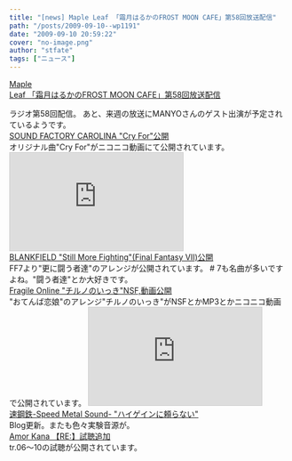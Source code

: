 ```yaml
---
title: "[news] Maple Leaf 「霜月はるかのFROST MOON CAFE」第58回放送配信"
path: "/posts/2009-09-10--wp1191"
date: "2009-09-10 20:59:22"
cover: "no-image.png"
author: "stfate"
tags: ["ニュース"]
---
```


<style type="text/css">
<!--
p {white-space: pre-wrap};
-->
</style>

<a  href="http://www.timerocket.co.jp/fmc/" target="_blank">Maple Leaf 「霜月はるかのFROST MOON CAFE」第58回放送配信</a>
<div >ラジオ第58回配信。
あと、来週の放送にMANYOさんのゲスト出演が予定されているようです。</div>
<a  href="http://carolina.web.infoseek.co.jp/" target="_blank">SOUND FACTORY CAROLINA "Cry For"公開</a>
<div >オリジナル曲"Cry For"がニコニコ動画にて公開されています。
<iframe width="312" height="176" src="http://ext.nicovideo.jp/thumb/nm8184218" scrolling="no" style="border:solid 1px #CCC;" frameborder="0"><a href="http://www.nicovideo.jp/watch/nm8184218">【ニコニコ動画】【巡音ルカ】Cry For【オリジナル】</a></iframe></div>
<a  href="http://blankfield.but.jp/" target="_blank">BLANKFIELD "Still More Fighting"(Final Fantasy Ⅶ)公開</a>
<div >FF7より"更に闘う者達"のアレンジが公開されています。
# 7も名曲が多いですよね。"闘う者達"とか大好きです。</div>
<a  href="http://www.shinsekai.co.uk/fragile/" target="_blank">Fragile Online "チルノのいっき"NSF,動画公開</a>
<div >"おてんば恋娘"のアレンジ"チルノのいっき"がNSFとかMP3とかニコニコ動画で公開されています。
<iframe width="312" height="176" src="http://ext.nicovideo.jp/thumb/nm8183433" scrolling="no" style="border:solid 1px #CCC;" frameborder="0"><a href="http://www.nicovideo.jp/watch/nm8183433">【ニコニコ動画】【ファミコンアレンジ】チルノのいっき【⑨の日記念】</a></iframe></div>
<a  href="http://www.sm-sound.com/" target="_blank">速鋼鉄-Speed Metal Sound- "ハイゲインに頼らない"</a>
<div >Blog更新。またも色々実験音源が。</div>
<a  href="http://amorkana.jp/" target="_blank">Amor Kana 【RE:】試聴追加</a>
<div >tr.06～10の試聴が公開されています。</div>
